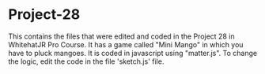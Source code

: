 # Project-28
This contains the files that were edited and coded in the Project 28 in WhitehatJR Pro Course. It has a game called "Mini Mango" in which you have to pluck mangoes. It is coded in javascript using "matter.js". To change the logic, edit the code in the file 'sketch.js' file.
